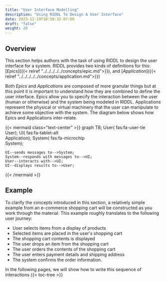```yaml
---
title: "User Interface Modelling"
description: "Using RIDDL To Design A User Interface"
date: 2023-12-19T10:50:32-07:00
draft: "false"
weight: 20
---
```


## Overview
This section helps authors with the task of using RIDDL to design the user
interface for a system. RIDDL provides two kinds of definitions for this:
[_Epics_]({{< relref "../../../../../concepts/epic.md">}}), and 
[_Application_]({{< relref "../../../../../concepts/application.md">}})

Both _Epics_ and _Applications_ are composed of more granular things but
at this point it is important to understand how they are combined to
define the user interface.  Epics allow you to specify the interaction
between the user (human or otherwise) and the system being modeled in RIDDL.
Applications represent the physical or virtual machinery that
the user can manipulate to achieve some objective with the system. The diagram
below shows how Epics and Applications inter-relate.

{{< mermaid class="text-center" >}}
graph TB;
    User( fas:fa-user-tie <br/> User);
    UI( fas:fa-tablet-alt <br/> Application);
    System( fas:fa-microchip <br/> System);

    UI--sends messages to-->System;
    System--responds with messages to-->UI;
    User--interacts with-->UI;
    UI--displays results to-->User;    
{{< /mermaid >}}

## Example

To clarify the concepts introduced in this section, a relatively simple
example from an e-commerce shopping cart will be constructed as you 
work through the material.  This example roughly translates to the
following user journey:
* User selects items from a display of products 
* Selected items are placed in the user's shopping cart
* The shopping cart contents is displayed
* The user drops an item from the shopping cart
* The user orders the contents of the shopping cart
* The user enters payment details and shipping address
* The system confirms the order information.

In the following pages, we will show how to write this sequence
of interactions
{{< toc-tree >}}
